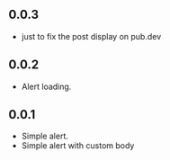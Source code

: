 ## 0.0.3

* just to fix the post display on pub.dev

## 0.0.2

* Alert loading.

## 0.0.1

* Simple alert.
* Simple alert with custom body


